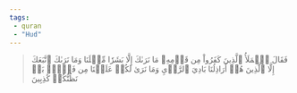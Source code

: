 ```yaml
---
tags: 
 - quran 
 - "Hud"
---
```


> فَقَالَ ٱلۡمَلَأُ ٱلَّذِينَ كَفَرُواْ مِن قَوۡمِهِۦ مَا نَرَىٰكَ إِلَّا بَشَرٗا مِّثۡلَنَا وَمَا نَرَىٰكَ ٱتَّبَعَكَ إِلَّا ٱلَّذِينَ هُمۡ أَرَاذِلُنَا بَادِيَ ٱلرَّأۡيِ وَمَا نَرَىٰ لَكُمۡ عَلَيۡنَا مِن فَضۡلِۭ بَلۡ نَظُنُّكُمۡ كَٰذِبِينَ
